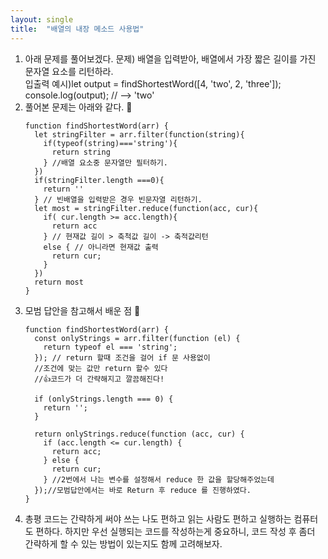 ```yaml
---
layout: single
title:  "배열의 내장 메소드 사용법"
---
```

<ol>
  <li>
아래 문제를 풀어보겠다.
문제) 배열을 입력받아, 배열에서 가장 짧은 길이를 가진 문자열 요소를 리턴하라.
<div>입출력 예시)let output = findShortestWord([4, 'two', 2, 'three']);</div>
<div>console.log(output); // --> 'two'</div>
  </li>
<li>
풀어본 문제는 아래와 같다. 🥴

```
function findShortestWord(arr) {
  let stringFilter = arr.filter(function(string){
    if(typeof(string)==='string'){
      return string
    } //배열 요소중 문자열만 필터하기.
  })
  if(stringFilter.length ===0){
    return ''
  } // 빈배열을 입력받은 경우 빈문자열 리턴하기.
  let most = stringFilter.reduce(function(acc, cur){
    if( cur.length >= acc.length){
      return acc
    } // 현재값 길이 > 축척값 길이 -> 축적값리턴
    else { // 아니라면 현재값 출력
      return cur;
    }
  })
  return most
}
```
</li>
<li>
모범 답안을 참고해서 배운 점 🤭

```
function findShortestWord(arr) {
  const onlyStrings = arr.filter(function (el) {
    return typeof el === 'string';
  }); // return 할때 조건을 걸어 if 문 사용없이
  //조건에 맞는 값만 return 할수 있다
  //👍코드가 더 간략해지고 깔끔해진다!

  if (onlyStrings.length === 0) {
    return '';
  }

  return onlyStrings.reduce(function (acc, cur) {
    if (acc.length <= cur.length) {
      return acc;
    } else {
      return cur;
    } //2번에서 나는 변수를 설정해서 reduce 한 값을 할당해주었는데
  });//모범답안에서는 바로 Return 후 reduce 를 진행하였다.
}
```
</li>
<li>
총평
코드는 간략하게 써야 쓰는 나도 편하고 읽는 사람도 편하고 실행하는 컴퓨터도 편하다. 
하지만 우선 실행되는 코드를 작성하는게 중요하니, 코드 작성 후 좀더 간략하게 할 수 있는
방법이 있는지도 함께 고려해보자.
  </li>

